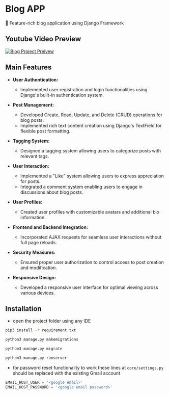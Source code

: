 # Blog APP

📔️ Feature-rich blog application using Django Framework
## Youtube Video Preview
[![Blog Project Preivew](https://img.youtube.com/vi/OH_paaKBRUU/0.jpg)](https://www.youtube.com/watch?v=OH_paaKBRUU)

## Main Features
*   **User Authentication:**
    
    *   Implemented user registration and login functionalities using Django's built-in authentication system.
*   **Post Management:**
    
    *   Developed Create, Read, Update, and Delete (CRUD) operations for blog posts.
    *   Implemented rich text content creation using Django's TextField for flexible post formatting.
*   **Tagging System:**
    
    *   Designed a tagging system allowing users to categorize posts with relevant tags.

*   **User Interaction:**
    
    *   Implemented a "Like" system allowing users to express appreciation for posts.
    *   Integrated a comment system enabling users to engage in discussions about blog posts.
*   **User Profiles:**
    
    *   Created user profiles with customizable avatars and additional bio information.
*   **Frontend and Backend Integration:**
    
    *   Incorporated AJAX requests for seamless user interactions without full page reloads.
*   **Security Measures:**
    
    *   Ensured proper user authorization to control access to post creation and modification.
*   **Responsive Design:**
    
    *   Developed a responsive user interface for optimal viewing across various devices.


  
## Installation

- open the project folder using any IDE
```bash
pip3 install -r requirement.txt
```

```bash
python3 manage.py makemigrations
```

```bash
python3 manage.py migrate
```

```bash
python3 manage.py runserver
```

- for password reset functionality to work these lines at `core/settings.py` should be replaced with the existing Gmail account 
```python
EMAIL_HOST_USER = '<google email>'
EMAIL_HOST_PASSWORD = '<google email password>'
```
